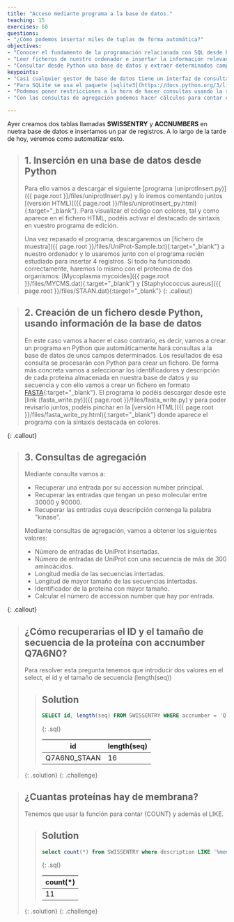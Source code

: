```yaml
---
title: "Acceso mediante programa a la base de datos."
teaching: 15
exercises: 60
questions:
- "¿Cómo podemos insertar miles de tuplas de forma automática?"
objectives:
- "Conocer el fundamento de la programación relacionada con SQL desde Python."
- "Leer ficheros de nuestro ordenador e insertar la información relevante en una base de datos relacional."
- "Consultar desde Python una base de datos y extraer determinados campos."
keypoints:
- "Casi cualquier gestor de base de datos tiene un interfaz de consulta para ser usado desde cualquier lenguaje de programación."
- "Para SQLite se usa el paquete [sqlite3](https://docs.python.org/3/library/sqlite3.html)."
- "Podemos poner restricciones a la hora de hacer consultas usando la sección `WHERE`. Esto además puede conjuntarse con otros operadores como `LIKE`."
- "Con las consultas de agregación podemos hacer cálculos para contar el número de registros, entre otros."

---
```

Ayer creamos dos tablas llamadas **SWISSENTRY** y **ACCNUMBERS** en nuetra base de datos e insertamos un par de registros. A lo largo de la tarde de hoy, veremos como automatizar esto.

>## 1. Inserción en una base de datos desde Python
>Para ello vamos a descargar el siguiente [programa (uniprotInsert.py)]({{ page.root }}/files/uniprotInsert.py)
y lo iremos comentando juntos [(versión HTML)]({{ page.root }}/files/uniprotInsert_py.html){:target="_blank"}.
>Para visualizar el código con colores, tal y como aparece en el fichero HTML, podéis activar el destacado de sintaxis en vuestro programa de edición.
>
> Una vez repasado el programa, descargaremos un [fichero de muestra]({{ page.root }}/files/UniProt-Sample.txt){:target="_blank"}
a nuestro ordenador y lo usaremos junto con el programa recién estudiado para insertar 4 registros.
> Si todo ha funcionado correctamente, haremos lo mismo con el proteoma de dos organismos: [Mycoplasma mycoides]({{ page.root }}/files/MYCMS.dat){:target="_blank"} y [Staphylococcus aureus]({{ page.root }}/files/STAAN.dat){:target="_blank"}
{: .callout}


>## 2. Creación de un fichero desde Python, usando información de la base de datos
>En este caso vamos a hacer el caso contrario, es decir, vamos a crear un programa en Python que automáticamente hará consultas a la base de datos de unos campos determinados. Los resultados de esa consulta se procesarán con Python para crear un fichero. De forma más concreta vamos a seleccionar los identificadores y descripción de cada proteína almacenada en nuestra base de datos y su secuencia
> y con ello vamos a crear un fichero en formato [FASTA](https://es.wikipedia.org/wiki/Formato_FASTA){:target="_blank"}.
> El programa lo podéis descargar desde este [link (fasta_write.py)]({{ page.root }}/files/fasta_write.py) y
para poder revisarlo juntos, podéis pinchar en la [versión HTML]({{ page.root }}/files/fasta_write_py.html){:target="_blank"} donde aparece el programa con la sintaxis destacada en colores.
>
{: .callout}


>## 3. Consultas de agregación
>Mediante consulta vamos a: 
>* Recuperar una entrada por su accession number principal. 
>* Recuperar las entradas que tengan un peso molecular entre 30000 y 90000. 
>* Recuperar las entradas cuya descripción contenga la palabra "kinase". 
>
>Mediante consultas de agregación, vamos a obtener los siguientes valores: 
>* Número de entradas de UniProt insertadas. 
>* Número de entradas de UniProt con una secuencia de más de 300 aminoácidos. 
>* Longitud media de las secuencias intertadas. 
>* Longitud de mayor tamaño de las secuencias intertadas.
>* Identificador de la proteína con mayor tamaño.
>* Calcular el número de accession number que hay por entrada. 
>
{: .callout}


> ## ¿Cómo recuperarias el ID y el tamaño de secuencia de la proteína con accnumber Q7A6N0?
>
> Para resolver esta pregunta tenemos que introducir dos valores en el select, el id y el tamaño de secuencia (length(seq))
>
> > ## Solution
> >
> > ~~~sql
> > SELECT id, length(seq) FROM SWISSENTRY WHERE accnumber = 'Q7A6N0';
> > ~~~
> > {: .sql}
> >
> > |id                 |length(seq)    |
> > |-------------------|---------------|
> > |Q7A6N0_STAAN       |16             |
> {: .solution}
{: .challenge}

> ## ¿Cuantas proteínas hay de membrana?
>
> Tenemos que usar la función para contar (COUNT) y además el LIKE.
>
>
> > ## Solution
> >
> > ~~~sql
> > select count(*) from SWISSENTRY where description LIKE '%membrane%';
> > ~~~
> > {: .sql}
> >
> > |count(*)      |
> > |--------------|
> > |11            |
> {: .solution}
{: .challenge}
